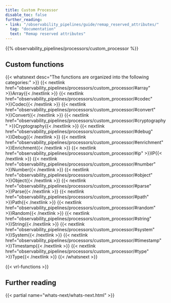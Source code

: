 ```yaml
---
title: Custom Processor
disable_toc: false
further_reading:
- link: "/observability_pipelines/guide/remap_reserved_attributes/"
  tag: "documentation"
  text: "Remap reserved attributes"
---
```


{{% observability_pipelines/processors/custom_processor %}}

## Custom functions

{{< whatsnext desc="The functions are organized into the following categories:" >}}
    {{< nextlink href="observability_pipelines/processors/custom_processor/#array" >}}Array{{< /nextlink >}}
    {{< nextlink href="observability_pipelines/processors/custom_processor/#codec" >}}Codec{{< /nextlink >}}
    {{< nextlink href="observability_pipelines/processors/custom_processor/#convert" >}}Convert{{< /nextlink >}}
    {{< nextlink href="observability_pipelines/processors/custom_processor/#cryptography" >}}Cryptography{{< /nextlink >}}
    {{< nextlink href="observability_pipelines/processors/custom_processor/#debug" >}}Debug{{< /nextlink >}}
    {{< nextlink href="observability_pipelines/processors/custom_processor/#enrichment" >}}Enrichment{{< /nextlink >}}
    {{< nextlink href="observability_pipelines/processors/custom_processor/#ip" >}}IP{{< /nextlink >}}
    {{< nextlink href="observability_pipelines/processors/custom_processor/#number" >}}Number{{< /nextlink >}}
    {{< nextlink href="observability_pipelines/processors/custom_processor/#object" >}}Object{{< /nextlink >}}
    {{< nextlink href="observability_pipelines/processors/custom_processor/#parse" >}}Parse{{< /nextlink >}}
    {{< nextlink href="observability_pipelines/processors/custom_processor/#path" >}}Path{{< /nextlink >}}
    {{< nextlink href="observability_pipelines/processors/custom_processor/#random" >}}Random{{< /nextlink >}}
    {{< nextlink href="observability_pipelines/processors/custom_processor/#string" >}}String{{< /nextlink >}}
    {{< nextlink href="observability_pipelines/processors/custom_processor/#system" >}}System{{< /nextlink >}}
    {{< nextlink href="observability_pipelines/processors/custom_processor/#timestamp" >}}Timestamp{{< /nextlink >}}
    {{< nextlink href="observability_pipelines/processors/custom_processor/#type" >}}Type{{< /nextlink >}}
{{< /whatsnext >}}

{{< vrl-functions >}}

## Further reading

{{< partial name="whats-next/whats-next.html" >}}
